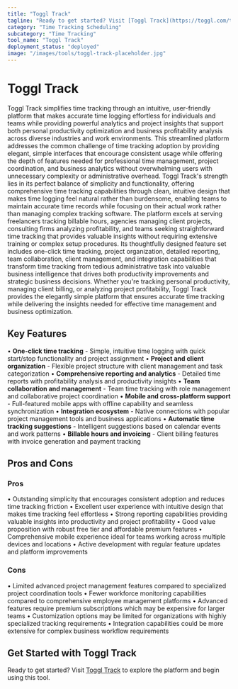 ```yaml
---
title: "Toggl Track"
tagline: "Ready to get started? Visit [Toggl Track](https://toggl.com/track/) to explore the platform and begin using this tool...."
category: "Time Tracking Scheduling"
subcategory: "Time Tracking"
tool_name: "Toggl Track"
deployment_status: "deployed"
image: "/images/tools/toggl-track-placeholder.jpg"
---
```


# Toggl Track

Toggl Track simplifies time tracking through an intuitive, user-friendly platform that makes accurate time logging effortless for individuals and teams while providing powerful analytics and project insights that support both personal productivity optimization and business profitability analysis across diverse industries and work environments. This streamlined platform addresses the common challenge of time tracking adoption by providing elegant, simple interfaces that encourage consistent usage while offering the depth of features needed for professional time management, project coordination, and business analytics without overwhelming users with unnecessary complexity or administrative overhead. Toggl Track's strength lies in its perfect balance of simplicity and functionality, offering comprehensive time tracking capabilities through clean, intuitive design that makes time logging feel natural rather than burdensome, enabling teams to maintain accurate time records while focusing on their actual work rather than managing complex tracking software. The platform excels at serving freelancers tracking billable hours, agencies managing client projects, consulting firms analyzing profitability, and teams seeking straightforward time tracking that provides valuable insights without requiring extensive training or complex setup procedures. Its thoughtfully designed feature set includes one-click time tracking, project organization, detailed reporting, team collaboration, client management, and integration capabilities that transform time tracking from tedious administrative task into valuable business intelligence that drives both productivity improvements and strategic business decisions. Whether you're tracking personal productivity, managing client billing, or analyzing project profitability, Toggl Track provides the elegantly simple platform that ensures accurate time tracking while delivering the insights needed for effective time management and business optimization.

## Key Features

• **One-click time tracking** - Simple, intuitive time logging with quick start/stop functionality and project assignment
• **Project and client organization** - Flexible project structure with client management and task categorization
• **Comprehensive reporting and analytics** - Detailed time reports with profitability analysis and productivity insights
• **Team collaboration and management** - Team time tracking with role management and collaborative project coordination
• **Mobile and cross-platform support** - Full-featured mobile apps with offline capability and seamless synchronization
• **Integration ecosystem** - Native connections with popular project management tools and business applications
• **Automatic time tracking suggestions** - Intelligent suggestions based on calendar events and work patterns
• **Billable hours and invoicing** - Client billing features with invoice generation and payment tracking

## Pros and Cons

### Pros
• Outstanding simplicity that encourages consistent adoption and reduces time tracking friction
• Excellent user experience with intuitive design that makes time tracking feel effortless
• Strong reporting capabilities providing valuable insights into productivity and project profitability
• Good value proposition with robust free tier and affordable premium features
• Comprehensive mobile experience ideal for teams working across multiple devices and locations
• Active development with regular feature updates and platform improvements

### Cons
• Limited advanced project management features compared to specialized project coordination tools
• Fewer workforce monitoring capabilities compared to comprehensive employee management platforms
• Advanced features require premium subscriptions which may be expensive for larger teams
• Customization options may be limited for organizations with highly specialized tracking requirements
• Integration capabilities could be more extensive for complex business workflow requirements

## Get Started with Toggl Track

Ready to get started? Visit [Toggl Track](https://toggl.com/track/) to explore the platform and begin using this tool.